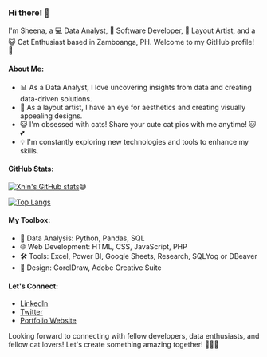 ### Hi there! 👋

I'm Sheena, a 💻 Data Analyst, 🚀 Software Developer, 🎨 Layout Artist, and a 😺 Cat Enthusiast based in Zamboanga, PH. Welcome to my GitHub profile! 🌟

#### About Me:

- 📊 As a Data Analyst, I love uncovering insights from data and creating data-driven solutions.
- 🎨 As a layout artist, I have an eye for aesthetics and creating visually appealing designs.
- 😺 I'm obsessed with cats! Share your cute cat pics with me anytime! 🐱💕
- 💡 I'm constantly exploring new technologies and tools to enhance my skills.

#### GitHub Stats:
[![Xhin's GitHub stats](https://github-readme-stats.vercel.app/api?username=xiniexhin&show_icons=true&theme=radical)](https://github.com/anuraghazra/github-readme-stats)😅

[![Top Langs](https://github-readme-stats.vercel.app/api/top-langs/?username=xiniexhin&layout=donut)](https://github.com/anuraghazra/github-readme-stats)

#### My Toolbox:

- 💼 Data Analysis: Python, Pandas, SQL
- 🌐 Web Development: HTML, CSS, JavaScript, PHP
- 🛠️ Tools: Excel, Power BI, Google Sheets, Research, SQLYog or DBeaver
- 🎨 Design: CorelDraw, Adobe Creative Suite

#### Let's Connect:

- [LinkedIn](https://www.linkedin.com/in/sheena-gil/)
- [Twitter](https://twitter.com/sheenagil24)
- [Portfolio Website](https://xiniexhin.github.io/portfolio/)

Looking forward to connecting with fellow developers, data enthusiasts, and fellow cat lovers! Let's create something amazing together! 🚀✨😸

